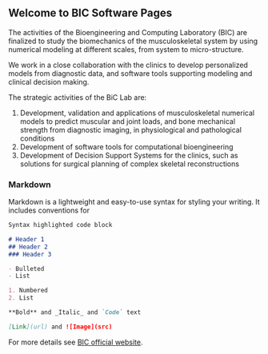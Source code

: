 ## Welcome to BIC Software Pages

The activities of the Bioengineering and Computing Laboratory (BIC) are finalized to study the biomechanics of the musculoskeletal system by using numerical modeling at different scales, from system to micro-structure.

We work in a close collaboration with the clinics to develop personalized models from diagnostic data, and software tools supporting modeling and clinical decision making.

The strategic activities of the BiC Lab are:

1. Development, validation and applications of musculoskeletal numerical models to predict muscular and joint loads, and bone mechanical strength from diagnostic imaging, in physiological and pathological conditions
2. Development of software tools for computational bioengineering
3. Development of Decision Support Systems for the clinics, such as solutions for surgical planning of complex skeletal reconstructions

### Markdown

Markdown is a lightweight and easy-to-use syntax for styling your writing. It includes conventions for

```markdown
Syntax highlighted code block

# Header 1
## Header 2
### Header 3

- Bulleted
- List

1. Numbered
2. List

**Bold** and _Italic_ and `Code` text

[Link](url) and ![Image](src)
```

For more details see [BIC official website](http://www.ior.it/en/dipartimento-rizzoli-rit/lab-bic/bic-laboratory).
